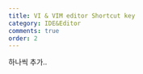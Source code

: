 ```yaml
---
title: VI & VIM editor Shortcut key
category: IDE&Editor
comments: true
order: 2
---
```


하나씩 추가..

